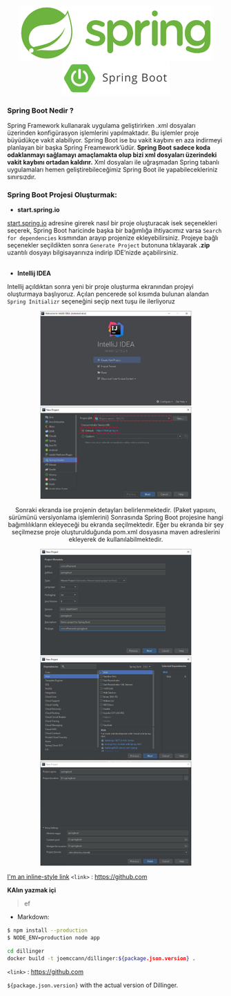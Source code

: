 
<p align="center">
 <img src="https://github.com/firathamarat/SpringBoot/blob/master/setup/logo1.png" width="450"><br>
 <img src="https://github.com/firathamarat/SpringBoot/blob/master/setup/logo2.png" width="250">
</p>

### Spring Boot Nedir ?
Spring Framework kullanarak uygulama geliştirirken .xml dosyaları üzerinden konfigürasyon işlemlerini yapılmaktadır. 
Bu işlemler proje büyüdükçe vakit alabiliyor. Spring Boot ise bu vakit kaybını en aza indirmeyi planlayan bir başka Spring Freamework’üdür. **Spring Boot sadece koda odaklanmayı sağlamayı amaçlamakta olup bizi xml dosyaları üzerindeki vakit kaybını ortadan kaldırır.** Xml dosyaları ile uğraşmadan Spring tabanlı uygulamaları hemen geliştirebileceğimiz Spring Boot ile yapabilecekleriniz sınırsızdır.

### Spring Boot Projesi Oluşturmak:

- **start.spring.io** 

<a href="https://start.spring.io/" target="_blank">start.spring.io</a> adresine girerek nasıl bir proje oluşturacak isek seçenekleri seçerek, Spring Boot haricinde başka bir bağımlığa ihtiyacımız varsa `Search for dependencies` kısmından arayıp projenize ekleyebilirsiniz. Projeye bağlı seçenekler seçildikten sonra `Generate Project` butonuna tıklayarak **.zip** uzantılı dosyayı bilgisayarınıza indirip IDE’nizde açabilirsiniz.
<br><br>

- **Intellij IDEA** 

 Intellij açıldıktan sonra yeni bir proje oluşturma ekranından projeyi oluşturmaya başlıyoruz. Açılan pencerede sol kısımda bulunan alandan `Spring Initializr` seçeneğini seçip next tuşu ile ilerliyoruz

<p align="center">
  <img src="https://github.com/firathamarat/SpringBoot/blob/master/setup/step1.jpg" width="350">
  <img src="https://github.com/firathamarat/SpringBoot/blob/master/setup/step2.jpg" width="350">
</p>

<p align="center">
Sonraki ekranda ise projenin detayları belirlenmektedir. (Paket yapısını, sürümünü versiyonlama işlemlerini) Sonrasında Spring Boot projesine hangi bağımlılıkların ekleyeceği bu ekranda seçilmektedir. Eğer bu ekranda bir şey seçilmezse proje oluşturulduğunda pom.xml dosyasına maven adreslerini ekleyerek de kullanılabilmektedir.
</p>

<p align="center">
  <img src="https://github.com/firathamarat/SpringBoot/blob/master/setup/step3.jpg" width="350">
  <img src="https://github.com/firathamarat/SpringBoot/blob/master/setup/step4.jpg" width="350">
  <img src="https://github.com/firathamarat/SpringBoot/blob/master/setup/step5.jpg" width="350">
</p>












[I'm an inline-style link](https://www.google.com)
`<link>` : <https://github.com>

**KAlın yazmak içi**

> ef
- Markdown:


```sh
$ npm install --production
$ NODE_ENV=production node app
```

```sh
cd dillinger
docker build -t joemccann/dillinger:${package.json.version} .
```

`<link>` : <https://github.com>



`${package.json.version}` with the actual version of Dillinger.
